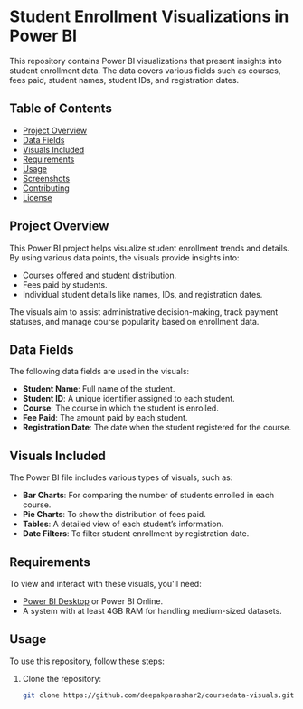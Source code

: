 # Student Enrollment Visualizations in Power BI

This repository contains Power BI visualizations that present insights into student enrollment data. The data covers various fields such as courses, fees paid, student names, student IDs, and registration dates.

## Table of Contents
- [Project Overview](#project-overview)
- [Data Fields](#data-fields)
- [Visuals Included](#visuals-included)
- [Requirements](#requirements)
- [Usage](#usage)
- [Screenshots](#screenshots)
- [Contributing](#contributing)
- [License](#license)

## Project Overview
This Power BI project helps visualize student enrollment trends and details. By using various data points, the visuals provide insights into:
- Courses offered and student distribution.
- Fees paid by students.
- Individual student details like names, IDs, and registration dates.

The visuals aim to assist administrative decision-making, track payment statuses, and manage course popularity based on enrollment data.

## Data Fields
The following data fields are used in the visuals:
- **Student Name**: Full name of the student.
- **Student ID**: A unique identifier assigned to each student.
- **Course**: The course in which the student is enrolled.
- **Fee Paid**: The amount paid by each student.
- **Registration Date**: The date when the student registered for the course.

## Visuals Included
The Power BI file includes various types of visuals, such as:
- **Bar Charts**: For comparing the number of students enrolled in each course.
- **Pie Charts**: To show the distribution of fees paid.
- **Tables**: A detailed view of each student’s information.
- **Date Filters**: To filter student enrollment by registration date.

## Requirements
To view and interact with these visuals, you'll need:
- [Power BI Desktop](https://powerbi.microsoft.com/desktop/) or Power BI Online.
- A system with at least 4GB RAM for handling medium-sized datasets.

## Usage
To use this repository, follow these steps:
1. Clone the repository:
   ```bash
   git clone https://github.com/deepakparashar2/coursedata-visuals.git
